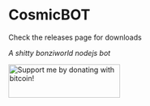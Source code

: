 # CosmicBOT

Check the releases page for downloads

*A shitty bonziworld nodejs bot*

<a href="https://www.bitcoinqrcodemaker.com/pay/?type=2&amp;style=bitcoin&amp;fiat=CAD&amp;amount=10&amp;address=bc1qc2xkp6pmju9tqgzwgtzfsczw4yevjzyrm9aehm" target="_blank"><img src="https://www.pootinpodcast.com/wp-content/uploads/2020/11/bitcoin-donate-button.png" border="0" width="220" height="66" alt="Support me by donating with bitcoin!" title="Support me by donating with bitcoin!" /></a>
